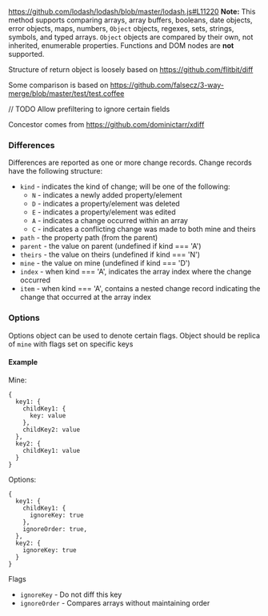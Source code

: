 https://github.com/lodash/lodash/blob/master/lodash.js#L11220
**Note:** This method supports comparing arrays, array buffers, booleans,
    date objects, error objects, maps, numbers, `Object` objects, regexes,
    sets, strings, symbols, and typed arrays. `Object` objects are compared
    by their own, not inherited, enumerable properties. Functions and DOM
    nodes are **not** supported.

Structure of return object is loosely based on https://github.com/flitbit/diff

Some comparison is based on https://github.com/falsecz/3-way-merge/blob/master/test/test.coffee

// TODO Allow prefiltering to ignore certain fields

Concestor comes from https://github.com/dominictarr/xdiff

### Differences

Differences are reported as one or more change records. Change records have the following structure:

* `kind` - indicates the kind of change; will be one of the following:
    * `N` - indicates a newly added property/element
    * `D` - indicates a property/element was deleted
    * `E` - indicates a property/element was edited
    * `A` - indicates a change occurred within an array
    * `C` - indicates a conflicting change was made to both mine and theirs
* `path` - the property path (from the parent)
* `parent` - the value on parent (undefined if kind === 'A')
* `theirs` - the value on theirs (undefined if kind === 'N')
* `mine` - the value on mine (undefined if kind === 'D')
* `index` - when kind === 'A', indicates the array index where the change occurred
* `item` - when kind === 'A', contains a nested change record indicating the change that occurred at the array index

### Options
Options object can be used to denote certain flags.  Object should be replica of `mine` with flags set on specific keys
#### Example

Mine:
````
{ 
  key1: { 
    childKey1: { 
      key: value
    },
    childKey2: value
  },
  key2: {
    childKey1: value
  }
}
````

Options:
````
{ 
  key1: { 
    childKey1: { 
      ignoreKey: true 
    },
    ignoreOrder: true, 
  },
  key2: {
    ignoreKey: true
  }
}
````

Flags
* `ignoreKey` - Do not diff this key
* `ignoreOrder` - Compares arrays without maintaining order